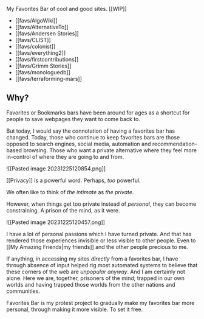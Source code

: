 My Favorites Bar of cool and good sites.
[[WIP]]

* [[favs/AlgoWiki]]
* [[favs/AlternativeTo]]
* [[favs/Andersen Stories]]
* [[favs/CLIST]]
* [[favs/colonist]]
* [[favs/everything2]]
* [[favs/firstcontributions]]
* [[favs/Grimm Stories]]
* [[favs/monologuedb]]
* [[favs/terraforming-mars]]

## Why?

Favorites or Bookmarks bars have been around for ages as a shortcut for people to save webpages they want to come back to. 

But today, I would say the connotation of having a favorites bar has changed. Today, those who continue to keep favorites bars are those opposed to search engines, social media, automation and recommendation-based browsing. Those who want a private alternative where they feel more in-control of where they are going to and from.

![[Pasted image 20231225120854.png]]

[[Privacy]] is a powerful word. Perhaps, _too_ powerful. 

We often like to think of _the intimate_ as _the private_. 

However, when things get too private instead of _personal_, they can become constraining. A prison of the mind, as it were.

![[Pasted image 20231225120457.png]]

I have a lot of personal passions which I have turned private. And that has rendered those experiences invisible or less visible to other people. Even to [[My Amazing Friends|my friends]] and the other people precious to me.

If anything, in accessing my sites _directly_ from a favorites bar, I have through absence of input helped rig most automated systems to believe that these corners of the web are _unpopular anyway_. And I am certainly not alone. Here we are, together, prisoners of the mind; trapped in our own worlds and having trapped those worlds from the other nations and communities.

Favorites Bar is my protest project to gradually make my favorites bar more personal, through making it more visible. To set it free.